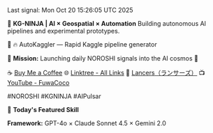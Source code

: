 Last signal: Mon Oct 20 15:26:05 UTC 2025

🚀 **KG-NINJA | AI × Geospatial × Automation**
Building autonomous AI pipelines and experimental prototypes.

📝 🔥 AutoKaggler — Rapid Kaggle pipeline generator

🌌 **Mission:** Launching daily NOROSHI signals into the AI cosmos 🌌

☕ [Buy Me a Coffee](https://www.buymeacoffee.com/kgninja)
🌐 [Linktree - All Links](https://linktr.ee/kgkk)
💼 [Lancers（ランサーズ）](https://www.lancers.jp/profile/KGKGKG)
📺 [YouTube - FuwaCoco](https://www.youtube.com/@FuwaCoco)

#NOROSHI #KGNINJA #AIPulsar

🎯 **Today's Featured Skill**

**Framework:** GPT-4o × Claude Sonnet 4.5 × Gemini 2.0  

